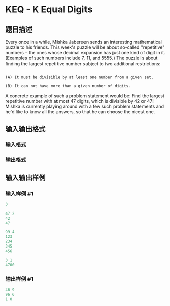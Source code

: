 # KEQ - K Equal Digits

## 题目描述

Every once in a while, Mishka Jabereen sends an interesting mathematical puzzle to his friends. This week's puzzle will be about so-called "repetitive" numbers – the ones whose decimal expansion has just one kind of digit in it. (Examples of such numbers include 7, 11, and 5555.) The puzzle is about finding the largest repetitive number subject to two additional restrictions:

```

(A) It must be divisible by at least one number from a given set.

(B) It can not have more than a given number of digits.

```

A concrete example of such a problem statement would be: Find the largest repetitive number with at most 47 digits, which is divisible by 42 or 47! Mishka is currently playing around with a few such problem statements and he'd like to know all the answers, so that he can choose the nicest one.

## 输入输出格式

### 输入格式

### 输出格式

## 输入输出样例

### 输入样例 #1

```cpp
3

47 2
42
47

99 4
123
234
345
456

3 1
4700
```


### 输出样例 #1

```cpp
46 9
96 6
1 0
```


